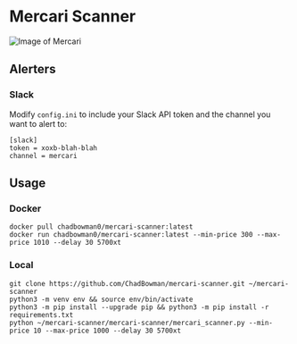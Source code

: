 # Mercari Scanner

![Image of Mercari](https://upload.wikimedia.org/wikipedia/commons/7/7f/Mercari_logo_2018.svg)

## Alerters

### Slack

Modify `config.ini` to include your Slack API token and the channel you want to alert to:

```
[slack]
token = xoxb-blah-blah
channel = mercari
```

## Usage

### Docker
```
docker pull chadbowman0/mercari-scanner:latest
docker run chadbowman0/mercari-scanner:latest --min-price 300 --max-price 1010 --delay 30 5700xt
```

### Local
```
git clone https://github.com/ChadBowman/mercari-scanner.git ~/mercari-scanner
python3 -m venv env && source env/bin/activate
python3 -m pip install --upgrade pip && python3 -m pip install -r requirements.txt
python ~/mercari-scanner/mercari-scanner/mercari_scanner.py --min-price 10 --max-price 1000 --delay 30 5700xt
```
